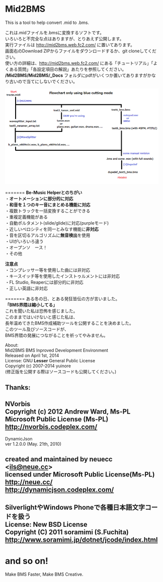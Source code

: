 Mid2BMS
=======
This is a tool to help convert .mid to .bms.

これは.midファイルを.bmsに変換するソフトです。  
いろいろと不完全な点はありますが、とりあえず公開します。  
実行ファイルは http://mid2bms.web.fc2.com/ に置いてあります。  
画面右のDownload ZIPからファイルをダウンロードするか、git cloneしてください。  
使い方の詳細は、http://mid2bms.web.fc2.com/ にある「チュートリアル」「よくある質問」「各設定項目の解説」あたりを参照してください。  
**/Mid2BMS/Mid2BMS/_Docs** フォルダにpdfがいくつか置いてありますがかなり古いので当てにしないでください。  

![flowchart_bluemode_2.png](/flowchart_bluemode_2.png)

=======
**Be-Music Helperとのちがい**  
・**オートメーションに部分的に対応**  
・**和音を１つのキー音にまとめる機能に対応**  
・複数トラックを一括変換することができる  
・重複定義機能がある  
・自動ポルタメント(slide/glide)に対応(purpleモード)  
・近しいベロシティを同一とみなす機能に**非対応**  
・音を区切るアルゴリズムに**無音検出**を使用  
・UIがいろいろ違う  
・オープンソ　ース！  
・その他  
  
**注意点**  
・コンプレッサー等を使用した曲には非対応  
・キースイッチ等を使用したインストゥルメントには非対応  
・FL Studio, Reaperには部分的に非対応  
・正しい英語に非対応  
  
=======
ある冬の日、とある発狂皆伝の方が言いました。  
**「BMS界隈は縮小してる」**  
これを聞いた私は恐怖を感じました。  
このままではいけないと感じた私は、  
長年温めてきたBMS作成補助ツールを公開することを決めました。  
このツール及びソースコードが、  
BMS界隈の発展につながることを祈ってやみません。  

About:  
Mid2BMS BMS Inproved Development Environment  
Released on April 1st, 2014  
License: GNU **Lesser** General Public License  
Copyright (c) 2007-2014 yuinore  
(修正版を公開する際はソースコードも公開してください。)  

Thanks:
-----------------------------------
NVorbis  
Copyright (c) 2012 Andrew Ward, Ms-PL  
Microsoft Public License (Ms-PL)  
http://nvorbis.codeplex.com/
-----------------------------------
DynamicJson  
ver 1.2.0.0 (May. 21th, 2010)  
  
created and maintained by neuecc &lt;ils@neue.cc&gt;  
licensed under Microsoft Public License(Ms-PL)  
http://neue.cc/  
http://dynamicjson.codeplex.com/
-----------------------------------
SilverlightやWindows Phoneで各種日本語文字コードを扱う  
License: New BSD License  
Copyright (C) 2011 soramimi (S.Fuchita)  
http://www.soramimi.jp/dotnet/jcode/index.html
-----------------------------------
and so on!
=======
Make BMS Faster, Make BMS Creative.
